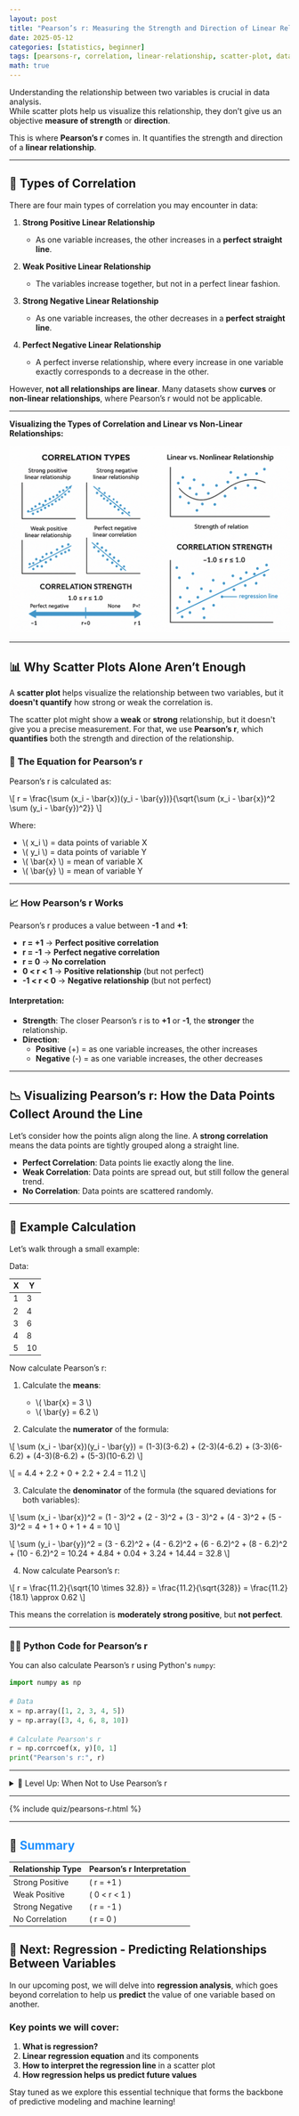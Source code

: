 ```yaml
---
layout: post
title: "Pearson’s r: Measuring the Strength and Direction of Linear Relationships"
date: 2025-05-12
categories: [statistics, beginner]
tags: [pearsons-r, correlation, linear-relationship, scatter-plot, data-analysis]
math: true
---
```


Understanding the relationship between two variables is crucial in data analysis.  
While scatter plots help us visualize this relationship, they don’t give us an objective **measure of strength** or **direction**.

This is where **Pearson’s r** comes in. It quantifies the strength and direction of a **linear relationship**.

---

## 🎯 **Types of Correlation**

There are four main types of correlation you may encounter in data:

1. **Strong Positive Linear Relationship**  
   - As one variable increases, the other increases in a **perfect straight line**.
   
2. **Weak Positive Linear Relationship**  
   - The variables increase together, but not in a perfect linear fashion.
   
3. **Strong Negative Linear Relationship**  
   - As one variable increases, the other decreases in a **perfect straight line**.

4. **Perfect Negative Linear Relationship**  
   - A perfect inverse relationship, where every increase in one variable exactly corresponds to a decrease in the other.

However, **not all relationships are linear**. Many datasets show **curves** or **non-linear relationships**, where Pearson’s r would not be applicable.

---

**Visualizing the Types of Correlation and Linear vs Non-Linear Relationships:**

![Correlation and Relationship Types](/assets/images/PearsonsR.png)

---

## 📊 **Why Scatter Plots Alone Aren’t Enough**

A **scatter plot** helps visualize the relationship between two variables, but it **doesn't quantify** how strong or weak the correlation is.  

The scatter plot might show a **weak** or **strong** relationship, but it doesn't give you a precise measurement. For that, we use **Pearson’s r**, which **quantifies** both the strength and direction of the relationship.

### 🧮 **The Equation for Pearson’s r**

Pearson’s r is calculated as:

\\[
r = \frac{\sum (x_i - \bar{x})(y_i - \bar{y})}{\sqrt{\sum (x_i - \bar{x})^2 \sum (y_i - \bar{y})^2}}
\\]

Where:
- \\( x_i \\) = data points of variable X
- \\( y_i \\) = data points of variable Y
- \\( \bar{x} \\) = mean of variable X
- \\( \bar{y} \\) = mean of variable Y

---

### 📈 **How Pearson’s r Works**

Pearson’s r produces a value between **-1** and **+1**:

- **r = +1** → **Perfect positive correlation**
- **r = -1** → **Perfect negative correlation**
- **r = 0** → **No correlation**
- **0 < r < 1** → **Positive relationship** (but not perfect)
- **-1 < r < 0** → **Negative relationship** (but not perfect)

#### **Interpretation**:
- **Strength**: The closer Pearson’s r is to **+1** or **-1**, the **stronger** the relationship.
- **Direction**: 
  - **Positive** (+) = as one variable increases, the other increases
  - **Negative** (-) = as one variable increases, the other decreases

---

## 📉 **Visualizing Pearson’s r: How the Data Points Collect Around the Line**

Let’s consider how the points align along the line. A **strong correlation** means the data points are tightly grouped along a straight line.

- **Perfect Correlation**: Data points lie exactly along the line.
- **Weak Correlation**: Data points are spread out, but still follow the general trend.
- **No Correlation**: Data points are scattered randomly.

---

## 🧪 **Example Calculation**

Let’s walk through a small example:

Data:

| X  | Y  |
|----|----|
| 1  | 3  |
| 2  | 4  |
| 3  | 6  |
| 4  | 8  |
| 5  | 10 |

Now calculate Pearson’s r:

1. Calculate the **means**:
   - \\( \bar{x} = 3 \\)
   - \\( \bar{y} = 6.2 \\)

2. Calculate the **numerator** of the formula:

\\[
\sum (x_i - \bar{x})(y_i - \bar{y}) = (1-3)(3-6.2) + (2-3)(4-6.2) + (3-3)(6-6.2) + (4-3)(8-6.2) + (5-3)(10-6.2)
\\]

\\[
= 4.4 + 2.2 + 0 + 2.2 + 2.4 = 11.2
\\]

3. Calculate the **denominator** of the formula (the squared deviations for both variables):

\\[
\sum (x_i - \bar{x})^2 = (1 - 3)^2 + (2 - 3)^2 + (3 - 3)^2 + (4 - 3)^2 + (5 - 3)^2 = 4 + 1 + 0 + 1 + 4 = 10
\\]

\\[
\sum (y_i - \bar{y})^2 = (3 - 6.2)^2 + (4 - 6.2)^2 + (6 - 6.2)^2 + (8 - 6.2)^2 + (10 - 6.2)^2 = 10.24 + 4.84 + 0.04 + 3.24 + 14.44 = 32.8
\\]

4. Now calculate Pearson’s r:

\\[
r = \frac{11.2}{\sqrt{10 \times 32.8}} = \frac{11.2}{\sqrt{328}} = \frac{11.2}{18.1} \approx 0.62
\\]

This means the correlation is **moderately strong positive**, but **not perfect**.

---

### 🧑‍💻 **Python Code for Pearson’s r**

You can also calculate Pearson’s r using Python's `numpy`:

```python
import numpy as np

# Data
x = np.array([1, 2, 3, 4, 5])
y = np.array([3, 4, 6, 8, 10])

# Calculate Pearson's r
r = np.corrcoef(x, y)[0, 1]
print("Pearson's r:", r)

```
---

<details class="border rounded p-3 bg-light my-4"> 
<summary class="fw-bold text-primary">
🧠 Level Up: When Not to Use Pearson’s r</summary> <div class="mt-2"> <p>Pearson’s r assumes a <b>linear relationship</b> between two variables. But what if the data forms a <b>curve</b> ? </p> <ul> <li>📊 If your data is <b> non-linear </b>, Pearson’s r won’t give you an accurate measure of correlation. The relationship might look like a U-shape or exponential curve, which Pearson’s r can’t capture.</li> <li>🔄 For <b> non-linear relationships </b>, try using <b> Spearman’s rank correlation </b>, which assesses monotonic relationships (whether increasing or decreasing).</li> <li>🎯 Always visualize the data first with a scatter plot to check if the relationship is linear before calculating Pearson’s r.</li> </ul> <p>Understanding when Pearson’s r applies — and when it doesn’t — is key to reliable data analysis.</p> </div> </details>

---

{% include quiz/pearsons-r.html %}

---

## 🔁 <span style="color:#1E90FF;">Summary</span>

| Relationship Type      | Pearson’s r Interpretation  |
|------------------------|----------------------------|
| Strong Positive        | \( r = +1 \)                |
| Weak Positive          | \( 0 < r < 1 \)             |
| Strong Negative        | \( r = -1 \)                |
| No Correlation         | \( r = 0 \)                 |


## 🎯 Next: Regression - Predicting Relationships Between Variables

In our upcoming post, we will delve into **regression analysis**, which goes beyond correlation to help us **predict** the value of one variable based on another. 

### Key points we will cover:
1. **What is regression?**
2. **Linear regression equation** and its components
3. **How to interpret the regression line** in a scatter plot
4. **How regression helps us predict future values**

Stay tuned as we explore this essential technique that forms the backbone of predictive modeling and machine learning!
